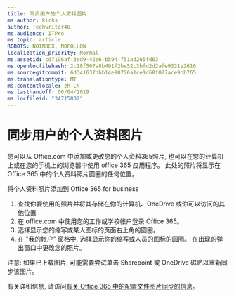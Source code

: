 ```yaml
---
title: 同步用户的个人资料图片
ms.author: kirks
author: Techwriter40
ms.audience: ITPro
ms.topic: article
ROBOTS: NOINDEX, NOFOLLOW
localization_priority: Normal
ms.assetid: cd7196af-3ed9-42e6-b594-f51ad265fd63
ms.openlocfilehash: 2c18f507a8b491f2be52c3bfd2d2afe9321e2616
ms.sourcegitcommit: 6d341637dbb14e90726a1ce1d68f077ace9bb765
ms.translationtype: MT
ms.contentlocale: zh-CN
ms.lasthandoff: 06/04/2019
ms.locfileid: "34715832"
---
```

# <a name="sync-a-users-profile-picture"></a>同步用户的个人资料图片

<p>您可以从 Office.com 中添加或更改您的个人资料365照片, 也可以在您的计算机上或在您的手机上的浏览器中使用 office 365 应用程序。 此处的照片将显示在 Office 365 中的个人资料照片圆圈的任何位置。</p> <p>将个人资料照片添加到 Office 365 for business</p> <ol> <li>查找你要使用的照片并将其存储在你的计算机、OneDrive 或你可以访问的其他位置</li> <li>在 office.com 中使用您的工作或学校帐户登录 Office 365。</li> <li>选择显示您的缩写或某人图标的页面右上角的圆圈。</li> <li>在 "我的帐户" 窗格中, 选择显示你的缩写或人员的图标的圆圈。 在出现的弹出窗口中更改您的照片。</li> </ol> <p>注意: 如果已上载图片, 可能需要尝试单击 Sharepoint 或 OneDrive 磁贴以重新同步该图片。</p> <p>有关详细信息, 请访问<a href="https://support.office.com/en-us/article/information-about-profile-picture-synchronization-in-office-365-20594d76-d054-4af4-a660-401133e3d48a?ui=en-US&amp;rs=en-US&amp;ad=US">有关 Office 365 中的配置文件图片同步的信息</a>。</p>

